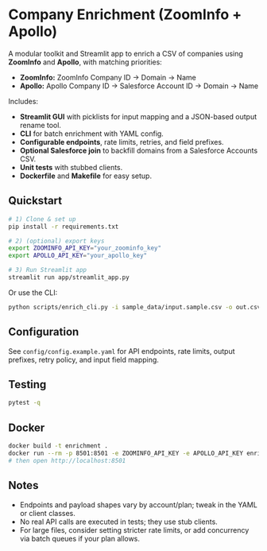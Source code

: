 # Company Enrichment (ZoomInfo + Apollo)

A modular toolkit and Streamlit app to enrich a CSV of companies using **ZoomInfo** and **Apollo**, with matching priorities:

- **ZoomInfo:** ZoomInfo Company ID → Domain → Name
- **Apollo:** Apollo Company ID → Salesforce Account ID → Domain → Name

Includes:
- **Streamlit GUI** with picklists for input mapping and a JSON-based output rename tool.
- **CLI** for batch enrichment with YAML config.
- **Configurable endpoints**, rate limits, retries, and field prefixes.
- **Optional Salesforce join** to backfill domains from a Salesforce Accounts CSV.
- **Unit tests** with stubbed clients.
- **Dockerfile** and **Makefile** for easy setup.

## Quickstart

```bash
# 1) Clone & set up
pip install -r requirements.txt

# 2) (optional) export keys
export ZOOMINFO_API_KEY="your_zoominfo_key"
export APOLLO_API_KEY="your_apollo_key"

# 3) Run Streamlit app
streamlit run app/streamlit_app.py
```

Or use the CLI:

```bash
python scripts/enrich_cli.py -i sample_data/input.sample.csv -o out.csv -c config/config.example.yaml
```

## Configuration

See `config/config.example.yaml` for API endpoints, rate limits, output prefixes, retry policy, and input field mapping.

## Testing

```bash
pytest -q
```

## Docker

```bash
docker build -t enrichment .
docker run --rm -p 8501:8501 -e ZOOMINFO_API_KEY -e APOLLO_API_KEY enrichment
# then open http://localhost:8501
```

## Notes

- Endpoints and payload shapes vary by account/plan; tweak in the YAML or client classes.
- No real API calls are executed in tests; they use stub clients.
- For large files, consider setting stricter rate limits, or add concurrency via batch queues if your plan allows.
